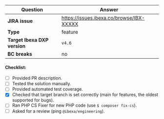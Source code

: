 | Question                                  | Answer
| ----------------------------------------- | ------------------
| **JIRA issue**                            | https://issues.ibexa.co/browse/IBX-XXXXX
| **Type**                                  | feature <!-- feature/bug/improvement -->
| **Target Ibexa DXP version**              | `v4.6` 
| **BC breaks**                             | no 

<!-- Replace this comment with Pull Request description -->

#### Checklist:

- [ ] Provided PR description.
- [ ] Tested the solution manually.
- [ ] Provided automated test coverage.
- [X] Checked that target branch is set correctly (main for features, the oldest supported for bugs).
- [ ] Ran PHP CS Fixer for new PHP code (use `$ composer fix-cs`). 
- [ ] Asked for a review (ping `@ibexa/engineering`).
